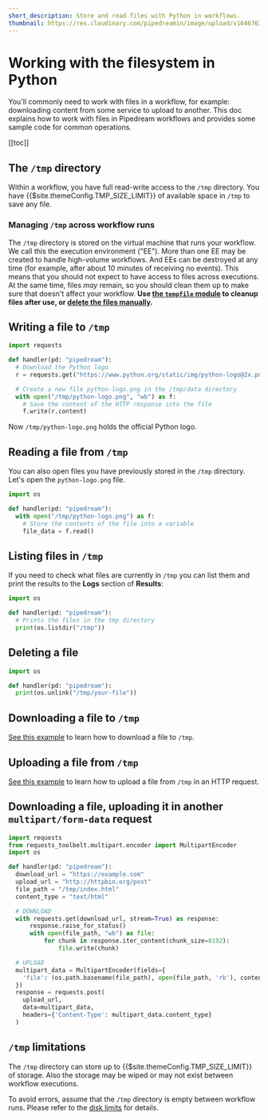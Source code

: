 ```yaml
---
short_description: Store and read files with Python in workflows.
thumbnail: https://res.cloudinary.com/pipedreamin/image/upload/v1646763737/docs/icons/icons8-opened-folder_y60u9l.svg
---
```


# Working with the filesystem in Python

You'll commonly need to work with files in a workflow, for example: downloading content from some service to upload to another. This doc explains how to work with files in Pipedream workflows and provides some sample code for common operations.

[[toc]]

## The `/tmp` directory

Within a workflow, you have full read-write access to the `/tmp` directory. You have {{$site.themeConfig.TMP_SIZE_LIMIT}} of available space in `/tmp` to save any file.

### Managing `/tmp` across workflow runs

The `/tmp` directory is stored on the virtual machine that runs your workflow. We call this the execution environment ("EE"). More than one EE may be created to handle high-volume workflows. And EEs can be destroyed at any time (for example, after about 10 minutes of receiving no events). This means that you should not expect to have access to files across executions. At the same time, files _may_ remain, so you should clean them up to make sure that doesn't affect your workflow. **Use [the `tempfile` module](https://docs.python.org/3/library/tempfile.html) to cleanup files after use, or [delete the files manually](#deleting-a-file).**

## Writing a file to `/tmp`

```python
import requests

def handler(pd: "pipedream"):
  # Download the Python logo
  r = requests.get("https://www.python.org/static/img/python-logo@2x.png")

  # Create a new file python-logo.png in the /tmp/data directory
  with open("/tmp/python-logo.png", "wb") as f:
    # Save the content of the HTTP response into the file
    f.write(r.content)
```

Now `/tmp/python-logo.png` holds the official Python logo.

## Reading a file from `/tmp`

You can also open files you have previously stored in the `/tmp` directory. Let's open the `python-logo.png` file.

```python
import os

def handler(pd: "pipedream"):
  with open("/tmp/python-logo.png") as f:
    # Store the contents of the file into a variable
    file_data = f.read()
```

## Listing files in `/tmp`

If you need to check what files are currently in `/tmp` you can list them and print the results to the **Logs** section of **Results**:

```python
import os

def handler(pd: "pipedream"):
  # Prints the files in the tmp directory
  print(os.listdir("/tmp"))
```

## Deleting a file

```python
import os

def handler(pd: "pipedream"):
  print(os.unlink("/tmp/your-file"))
```

## Downloading a file to `/tmp`

[See this example](/code/python/http-requests/#downloading-a-file-to-the-tmp-directory) to learn how to download a file to `/tmp`.

## Uploading a file from `/tmp`

[See this example](/code/python/http-requests/#uploading-a-file-from-the-tmp-directory) to learn how to upload a file from `/tmp` in an HTTP request.

## Downloading a file, uploading it in another `multipart/form-data` request

```python
import requests
from requests_toolbelt.multipart.encoder import MultipartEncoder
import os

def handler(pd: "pipedream"):
  download_url = "https://example.com"
  upload_url = "http://httpbin.org/post"
  file_path = "/tmp/index.html"
  content_type = "text/html"

  # DOWNLOAD
  with requests.get(download_url, stream=True) as response:
      response.raise_for_status()
      with open(file_path, "wb") as file:
          for chunk in response.iter_content(chunk_size=8192):
              file.write(chunk)

  # UPLOAD
  multipart_data = MultipartEncoder(fields={
    'file': (os.path.basename(file_path), open(file_path, 'rb'), content_type)
  })
  response = requests.post(
    upload_url,
    data=multipart_data,
    headers={'Content-Type': multipart_data.content_type}
  )
```

## `/tmp` limitations

The `/tmp` directory can store up to {{$site.themeConfig.TMP_SIZE_LIMIT}} of storage. Also the storage may be wiped or may not exist between workflow executions.

To avoid errors, assume that the `/tmp` directory is empty between workflow runs. Please refer to the [disk limits](/limits/#disk) for details.

